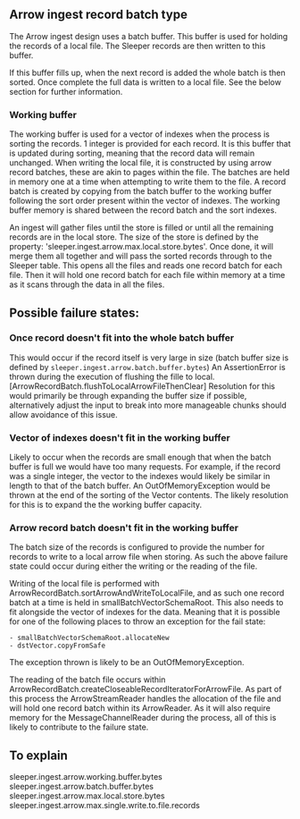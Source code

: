 ## Arrow ingest record batch type

The Arrow ingest design uses a batch buffer. This buffer is used for holding the records of a local file. The Sleeper 
records are then written to this buffer.

If this buffer fills up, when the next record is added the whole batch is then sorted. 
Once complete the full data is written to a local file. See the below section for further information.

### Working buffer

The working buffer is used for a vector of indexes when the process is sorting the records. 1 integer is provided for 
each record. It is this buffer that is updated during sorting, meaning that the record data will remain unchanged.
When writing the local file, it is constructed by using arrow record batches, these are akin to pages within the file.
The batches are held in memory one at a time when attempting to write them to the file.
A record batch is created by copying from the batch buffer to the working buffer following the sort order present within
the vector of indexes. The working buffer memory is shared between the record batch and the sort indexes.

An ingest will gather files until the store is filled or until all the remaining records are in the local store.
The size of the store is defined by the property: 'sleeper.ingest.arrow.max.local.store.bytes'.
Once done, it will merge them all together and will pass the sorted records through to the Sleeper table. This opens all
the files and reads one record batch for each file. Then it will hold one record batch for each file within memory at a 
time as it scans through the data in all the files.

## Possible failure states:

### Once record doesn't fit into the whole batch buffer

This would occur if the record itself is very large in size (batch buffer size is defined by `sleeper.ingest.arrow.batch.buffer.bytes`)
An AssertionError is thrown during the execution of flushing the fille to local. [ArrowRecordBatch.flushToLocalArrowFileThenClear]
Resolution for this would primarily be through expanding the buffer size if possible, alternatively adjust the input to 
break into more manageable chunks should allow avoidance of this issue.

### Vector of indexes doesn't fit in the working buffer
Likely to occur when the records are small enough that when the batch buffer is full we would have too many requests.
For example, if the record was a single integer, the vector to the indexes would likely be similar in length to that 
of the batch buffer. An OutOfMemoryException would be thrown at the end of the sorting of the Vector contents.
The likely resolution for this is to expand the the working buffer capacity.

### Arrow record batch doesn't fit in the working buffer
The batch size of the records is configured to provide the number for records to write to a local arrow file when storing.
As such the above failure state could occur during either the writing or the reading of the file.

Writing of the local file is performed with ArrowRecordBatch.sortArrowAndWriteToLocalFile, and as such one record batch at a time
is held in smallBatchVectorSchemaRoot. This also needs to fit alongside the vector of indexes for the data.
Meaning that it is possible for one of the following places to throw an exception for the fail state:

    - smallBatchVectorSchemaRoot.allocateNew
    - dstVector.copyFromSafe
The exception thrown is likely to be an OutOfMemoryException.

The reading of the batch file occurs within ArrowRecordBatch.createCloseableRecordIteratorForArrowFile. As part of this 
process the ArrowStreamReader handles the allocation of the file and will hold one record batch within its ArrowReader.
As it will also require memory for the MessageChannelReader during the process, all of this is likely to contribute to 
the failure state.


## To explain
sleeper.ingest.arrow.working.buffer.bytes
sleeper.ingest.arrow.batch.buffer.bytes
sleeper.ingest.arrow.max.local.store.bytes
sleeper.ingest.arrow.max.single.write.to.file.records